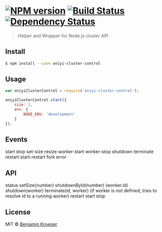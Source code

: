 #  [![NPM version][npm-image]][npm-url] [![Build Status][travis-image]][travis-url] [![Dependency Status][daviddm-image]][daviddm-url]

> Helper and Wrapper for Node.js cluster API


## Install

```sh
$ npm install --save oniyi-cluster-control
```


## Usage

```js
var oniyiClusterControl = require('oniyi-cluster-control');

oniyiClusterControl.start({
	size: 2,
	env: {
		NODE_ENV: 'development'
	}
});

```

## Events

start
stop
set-size
resize
worker-start
worker-stop
shutdown
terminate
restart
start-restart
fork
error

## API

status
setSize(number)
shutdownById(number) (worker.id)
shutdown(worker)
terminate(id, worker) (if worker is not defined, tries to resolve id to a running worker)
restart
start
stop


## License

MIT © [Benjamin Kroeger]()


[npm-image]: https://badge.fury.io/js/oniyi-cluster-control.svg
[npm-url]: https://npmjs.org/package/oniyi-cluster-control
[travis-image]: https://travis-ci.org/benkroeger/oniyi-cluster-control.svg?branch=master
[travis-url]: https://travis-ci.org/benkroeger/oniyi-cluster-control
[daviddm-image]: https://david-dm.org/benkroeger/oniyi-cluster-control.svg?theme=shields.io
[daviddm-url]: https://david-dm.org/benkroeger/oniyi-cluster-control
